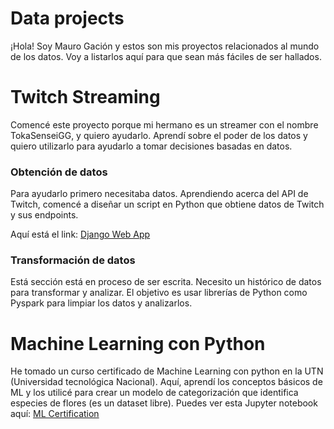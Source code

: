 # Data projects
¡Hola! Soy Mauro Gación y estos son mis proyectos relacionados al mundo de los datos. Voy a listarlos aquí para que sean más fáciles de ser hallados.

# Twitch Streaming
Comencé este proyecto porque mi hermano es un streamer con el nombre TokaSenseiGG, y quiero ayudarlo.
Aprendí sobre el poder de los datos y quiero utilizarlo para ayudarlo a tomar decisiones basadas en datos.

### Obtención de datos
Para ayudarlo primero necesitaba datos. Aprendiendo acerca del API de Twitch, comencé a diseñar un script en Python que obtiene datos de Twitch y sus endpoints. 

Aquí está el link: [Django Web App](https://github.com/MGKuro/Django_Web)

### Transformación de datos
Está sección está en proceso de ser escrita. Necesito un histórico de datos para transformar y analizar. El objetivo es usar librerías de Python como Pyspark para limpiar los datos y analizarlos.

# Machine Learning con Python
He tomado un curso certificado de Machine Learning con python en la UTN (Universidad tecnológica Nacional). Aquí, aprendí los conceptos básicos de ML y los utilicé para crear un modelo de categorización que identifica especies de flores (es un dataset libre).
Puedes ver esta Jupyter notebook aquí: [ML Certification](https://github.com/MGKuro/ML-Cap)
